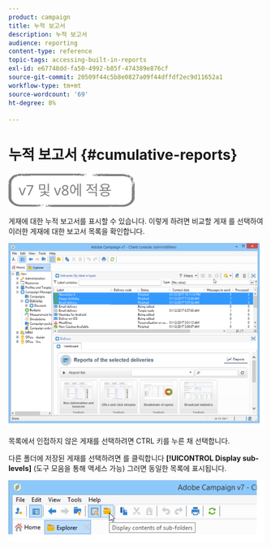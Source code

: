 ```yaml
---
product: campaign
title: 누적 보고서
description: 누적 보고서
audience: reporting
content-type: reference
topic-tags: accessing-built-in-reports
exl-id: e67748dd-fa50-4992-b85f-474389e876cf
source-git-commit: 20509f44c5b8e0827a09f44dffdf2ec9d11652a1
workflow-type: tm+mt
source-wordcount: '69'
ht-degree: 8%

---
```


# 누적 보고서 {#cumulative-reports}

![](../../assets/common.svg)

게재에 대한 누적 보고서를 표시할 수 있습니다. 이렇게 하려면 비교할 게재 를 선택하여 이러한 게재에 대한 보고서 목록을 확인합니다.

![](assets/s_ncs_user_report_compare_tab.png)

목록에서 인접하지 않은 게재를 선택하려면 CTRL 키를 누른 채 선택합니다.

다른 폴더에 저장된 게재를 선택하려면 를 클릭합니다 **[!UICONTROL Display sub-levels]** (도구 모음을 통해 액세스 가능) 그러면 동일한 목록에 표시됩니다.

![](assets/s_ncs_user_display_children_icon.png)
